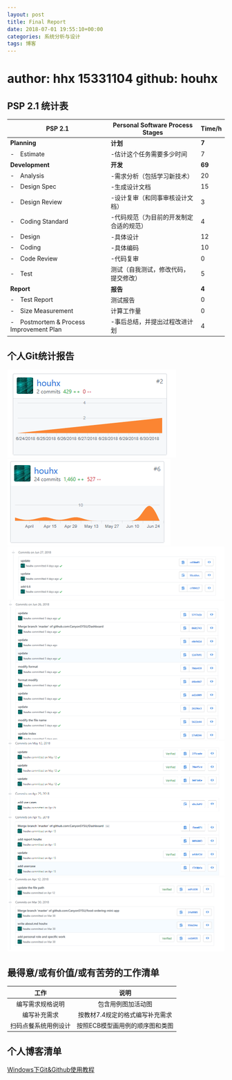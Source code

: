 ```yaml
---
layout: post
title: Final Report
date: 2018-07-01 19:55:10+00:00
categories: 系统分析与设计
tags: 博客
---
```


# author: hhx 15331104  github: houhx

## PSP 2.1 统计表

| PSP 2.1 | Personal Software Process Stages | Time/h |
| - | - | - |
| **Planning** | **计划** | **7** |
| -　Estimate | -估计这个任务需要多少时间  | 7 |
| **Development** | **开发** | **69** |
| -　Analysis | -需求分析（包括学习新技术） | 20 |
| -　Design Spec | -生成设计文档 | 15 |
| -　Design Review | -设计复审（和同事审核设计文档） | 3 |
| -　Coding Standard | -代码规范（为目前的开发制定合适的规范） | 4 |
| -　Design | -具体设计 | 12 |
| -　Coding| -具体编码 | 10 |
| -　Code Review | -代码复审 | 0 |
| -　Test | 测试（自我测试，修改代码，提交修改） | 5 |
| **Report** | **报告** | **4** |
| -　Test Report | 测试报告 | 0 |
| -　Size Measurement| 计算工作量 | 0 |
| -　Postmortem & Process Improvement Plan| -事后总结，并提出过程改进计划| 4 |

## 个人Git统计报告

![](../assets/final-report-6.PNG)
![](../assets/final-report-1.PNG)
![](../assets/final-report-5.PNG)
![](../assets/final-report-4.PNG)
![](../assets/final-report-3.PNG)
![](../assets/final-report-2.PNG)

## 最得意/或有价值/或有苦劳的工作清单

|工作|说明|
|:--:|:--:|
|编写需求规格说明|包含用例图加活动图|
|编写补充需求|按教材7.4规定的格式编写补充需求|
|扫码点餐系统用例设计|按照ECB模型画用例的顺序图和类图|

## 个人博客清单

 [Windows下Git&Github使用教程](https://github.com/houhx/houhx.github.io/blob/master/_posts/2018-04-15-Windows下Git%26Github使用教程.md)